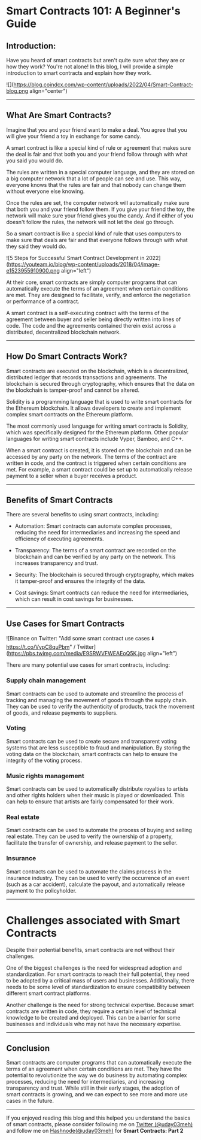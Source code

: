 # Smart Contracts 101: A Beginner's Guide

## Introduction:

Have you heard of smart contracts but aren't quite sure what they are or how they work? You're not alone! In this blog, I will provide a simple introduction to smart contracts and explain how they work.

![](https://blog.coindcx.com/wp-content/uploads/2022/04/Smart-Contract-blog.png align="center")

---

## What Are Smart Contracts?

Imagine that you and your friend want to make a deal. You agree that you will give your friend a toy in exchange for some candy.

A smart contract is like a special kind of rule or agreement that makes sure the deal is fair and that both you and your friend follow through with what you said you would do.

The rules are written in a special computer language, and they are stored on a big computer network that a lot of people can see and use. This way, everyone knows that the rules are fair and that nobody can change them without everyone else knowing.

Once the rules are set, the computer network will automatically make sure that both you and your friend follow them. If you give your friend the toy, the network will make sure your friend gives you the candy. And if either of you doesn't follow the rules, the network will not let the deal go through.

So a smart contract is like a special kind of rule that uses computers to make sure that deals are fair and that everyone follows through with what they said they would do.

![5 Steps for Successful Smart Contract Development in 2022](https://youteam.io/blog/wp-content/uploads/2018/04/image-e1523955910900.png align="left")

At their core, smart contracts are simply computer programs that can automatically execute the terms of an agreement when certain conditions are met. They are designed to facilitate, verify, and enforce the negotiation or performance of a contract.

A smart contract is a self-executing contract with the terms of the agreement between buyer and seller being directly written into lines of code. The code and the agreements contained therein exist across a distributed, decentralized blockchain network.

---

## How Do Smart Contracts Work?

Smart contracts are executed on the blockchain, which is a decentralized, distributed ledger that records transactions and agreements. The blockchain is secured through cryptography, which ensures that the data on the blockchain is tamper-proof and cannot be altered.

Solidity is a programming language that is used to write smart contracts for the Ethereum blockchain. It allows developers to create and implement complex smart contracts on the Ethereum platform.

The most commonly used language for writing smart contracts is Solidity, which was specifically designed for the Ethereum platform. Other popular languages for writing smart contracts include Vyper, Bamboo, and C++.

When a smart contract is created, it is stored on the blockchain and can be accessed by any party on the network. The terms of the contract are written in code, and the contract is triggered when certain conditions are met. For example, a smart contract could be set up to automatically release payment to a seller when a buyer receives a product.

---

## Benefits of Smart Contracts

There are several benefits to using smart contracts, including:

* Automation: Smart contracts can automate complex processes, reducing the need for intermediaries and increasing the speed and efficiency of executing agreements.
    
* Transparency: The terms of a smart contract are recorded on the blockchain and can be verified by any party on the network. This increases transparency and trust.
    
* Security: The blockchain is secured through cryptography, which makes it tamper-proof and ensures the integrity of the data.
    
* Cost savings: Smart contracts can reduce the need for intermediaries, which can result in cost savings for businesses.
    

---

## Use Cases for Smart Contracts

![Binance on Twitter: "Add some smart contract use cases ⬇️  https://t.co/VypC8quPbm" / Twitter](https://pbs.twimg.com/media/E9SRWVFWEAEoQ5K.jpg align="left")

There are many potential use cases for smart contracts, including:

### Supply chain management

Smart contracts can be used to automate and streamline the process of tracking and managing the movement of goods through the supply chain. They can be used to verify the authenticity of products, track the movement of goods, and release payments to suppliers.

### Voting

Smart contracts can be used to create secure and transparent voting systems that are less susceptible to fraud and manipulation. By storing the voting data on the blockchain, smart contracts can help to ensure the integrity of the voting process.

### Music rights management

Smart contracts can be used to automatically distribute royalties to artists and other rights holders when their music is played or downloaded. This can help to ensure that artists are fairly compensated for their work.

### Real estate

Smart contracts can be used to automate the process of buying and selling real estate. They can be used to verify the ownership of a property, facilitate the transfer of ownership, and release payment to the seller.

### Insurance

Smart contracts can be used to automate the claims process in the insurance industry. They can be used to verify the occurrence of an event (such as a car accident), calculate the payout, and automatically release payment to the policyholder.

---

# Challenges associated with Smart Contracts

Despite their potential benefits, smart contracts are not without their challenges.

One of the biggest challenges is the need for widespread adoption and standardization. For smart contracts to reach their full potential, they need to be adopted by a critical mass of users and businesses. Additionally, there needs to be some level of standardization to ensure compatibility between different smart contract platforms.

Another challenge is the need for strong technical expertise. Because smart contracts are written in code, they require a certain level of technical knowledge to be created and deployed. This can be a barrier for some businesses and individuals who may not have the necessary expertise.

---

## Conclusion

Smart contracts are computer programs that can automatically execute the terms of an agreement when certain conditions are met. They have the potential to revolutionize the way we do business by automating complex processes, reducing the need for intermediaries, and increasing transparency and trust. While still in their early stages, the adoption of smart contracts is growing, and we can expect to see more and more use cases in the future.

---

If you enjoyed reading this blog and this helped you understand the basics of smart contracts, please consider following me on [Twitter (@uday03meh)](https://twitter.com/uday03meh) and follow me on [Hashnode(@uday03meh)](https://hashnode.com/@uday03meh) for **Smart Contracts: Part 2**